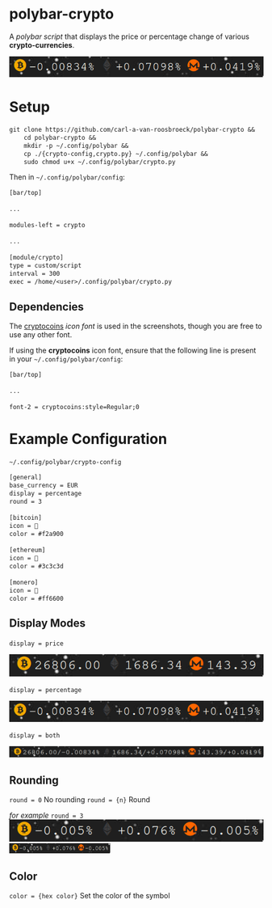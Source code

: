 # polybar-crypto
A *polybar script* that displays the price or percentage change of various **crypto-currencies**.



![crypto demo](./readme_assets/crypto_display_percentage.png)

# Setup
```
git clone https://github.com/carl-a-van-roosbroeck/polybar-crypto &&
    cd polybar-crypto &&
    mkdir -p ~/.config/polybar &&
    cp ./{crypto-config,crypto.py} ~/.config/polybar &&
    sudo chmod u+x ~/.config/polybar/crypto.py
```

Then in `~/.config/polybar/config`:

```
[bar/top]

...

modules-left = crypto

...

[module/crypto]
type = custom/script
interval = 300
exec = /home/<user>/.config/polybar/crypto.py

```

## Dependencies
The [cryptocoins](https://github.com/allienworks/cryptocoins) *icon font* is used in the screenshots, though you are free to use any other font.

If using the **cryptocoins** icon font, ensure that the following line is present in your `~/.config/polybar/config`:

```
[bar/top]

...

font-2 = cryptocoins:style=Regular;0
```

# Example Configuration

`~/.config/polybar/crypto-config`
```
[general]
base_currency = EUR
display = percentage
round = 3

[bitcoin]
icon = 
color = #f2a900

[ethereum]
icon = 
color = #3c3c3d

[monero]
icon = 
color = #ff6600
```

## Display Modes

`display = price`

![crypto display price](./readme_assets/crypto_display_price.png)

`display = percentage`

![crypto display percentage](./readme_assets/crypto_display_percentage.png)

`display = both`

![crypto display both](./readme_assets/crypto_display_both.png)

## Rounding

`round = 0` No rounding
`round = {n}` Round


*for example*
`round = 3`
![crypto display both](./readme_assets/crypto_round_3.png)
<img src="./readme_assets/crypto_round_3.png" alt="display both" width="200" height="20"/>


## Color

`color = {hex color}` Set the color of the symbol

